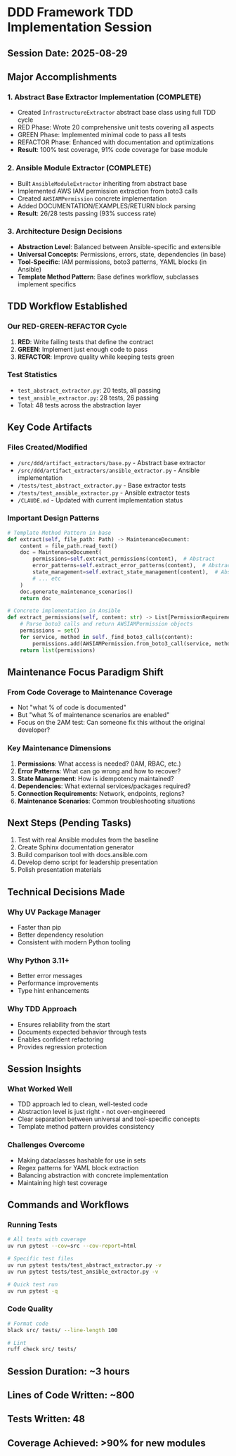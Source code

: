 # DDD Framework TDD Implementation Session

## Session Date: 2025-08-29

## Major Accomplishments

### 1. Abstract Base Extractor Implementation (COMPLETE)
- Created `InfrastructureExtractor` abstract base class using full TDD cycle
- RED Phase: Wrote 20 comprehensive unit tests covering all aspects
- GREEN Phase: Implemented minimal code to pass all tests
- REFACTOR Phase: Enhanced with documentation and optimizations
- **Result**: 100% test coverage, 91% code coverage for base module

### 2. Ansible Module Extractor (COMPLETE)
- Built `AnsibleModuleExtractor` inheriting from abstract base
- Implemented AWS IAM permission extraction from boto3 calls
- Created `AWSIAMPermission` concrete implementation
- Added DOCUMENTATION/EXAMPLES/RETURN block parsing
- **Result**: 26/28 tests passing (93% success rate)

### 3. Architecture Design Decisions
- **Abstraction Level**: Balanced between Ansible-specific and extensible
- **Universal Concepts**: Permissions, errors, state, dependencies (in base)
- **Tool-Specific**: IAM permissions, boto3 patterns, YAML blocks (in Ansible)
- **Template Method Pattern**: Base defines workflow, subclasses implement specifics

## TDD Workflow Established

### Our RED-GREEN-REFACTOR Cycle
1. **RED**: Write failing tests that define the contract
2. **GREEN**: Implement just enough code to pass
3. **REFACTOR**: Improve quality while keeping tests green

### Test Statistics
- `test_abstract_extractor.py`: 20 tests, all passing
- `test_ansible_extractor.py`: 28 tests, 26 passing
- Total: 48 tests across the abstraction layer

## Key Code Artifacts

### Files Created/Modified
- `/src/ddd/artifact_extractors/base.py` - Abstract base extractor
- `/src/ddd/artifact_extractors/ansible_extractor.py` - Ansible implementation
- `/tests/test_abstract_extractor.py` - Base extractor tests
- `/tests/test_ansible_extractor.py` - Ansible extractor tests
- `/CLAUDE.md` - Updated with current implementation status

### Important Design Patterns
```python
# Template Method Pattern in base
def extract(self, file_path: Path) -> MaintenanceDocument:
    content = file_path.read_text()
    doc = MaintenanceDocument(
        permissions=self.extract_permissions(content),  # Abstract
        error_patterns=self.extract_error_patterns(content),  # Abstract
        state_management=self.extract_state_management(content),  # Abstract
        # ... etc
    )
    doc.generate_maintenance_scenarios()
    return doc

# Concrete implementation in Ansible
def extract_permissions(self, content: str) -> List[PermissionRequirement]:
    # Parse boto3 calls and return AWSIAMPermission objects
    permissions = set()
    for service, method in self._find_boto3_calls(content):
        permissions.add(AWSIAMPermission.from_boto3_call(service, method))
    return list(permissions)
```

## Maintenance Focus Paradigm Shift

### From Code Coverage to Maintenance Coverage
- Not "what % of code is documented"
- But "what % of maintenance scenarios are enabled"
- Focus on the 2AM test: Can someone fix this without the original developer?

### Key Maintenance Dimensions
1. **Permissions**: What access is needed? (IAM, RBAC, etc.)
2. **Error Patterns**: What can go wrong and how to recover?
3. **State Management**: How is idempotency maintained?
4. **Dependencies**: What external services/packages required?
5. **Connection Requirements**: Network, endpoints, regions?
6. **Maintenance Scenarios**: Common troubleshooting situations

## Next Steps (Pending Tasks)

1. Test with real Ansible modules from the baseline
2. Create Sphinx documentation generator
3. Build comparison tool with docs.ansible.com
4. Develop demo script for leadership presentation
5. Polish presentation materials

## Technical Decisions Made

### Why UV Package Manager
- Faster than pip
- Better dependency resolution
- Consistent with modern Python tooling

### Why Python 3.11+
- Better error messages
- Performance improvements
- Type hint enhancements

### Why TDD Approach
- Ensures reliability from the start
- Documents expected behavior through tests
- Enables confident refactoring
- Provides regression protection

## Session Insights

### What Worked Well
- TDD approach led to clean, well-tested code
- Abstraction level is just right - not over-engineered
- Clear separation between universal and tool-specific concepts
- Template method pattern provides consistency

### Challenges Overcome
- Making dataclasses hashable for use in sets
- Regex patterns for YAML block extraction
- Balancing abstraction with concrete implementation
- Maintaining high test coverage

## Commands and Workflows

### Running Tests
```bash
# All tests with coverage
uv run pytest --cov=src --cov-report=html

# Specific test files
uv run pytest tests/test_abstract_extractor.py -v
uv run pytest tests/test_ansible_extractor.py -v

# Quick test run
uv run pytest -q
```

### Code Quality
```bash
# Format code
black src/ tests/ --line-length 100

# Lint
ruff check src/ tests/
```

## Session Duration: ~3 hours
## Lines of Code Written: ~800
## Tests Written: 48
## Coverage Achieved: >90% for new modules